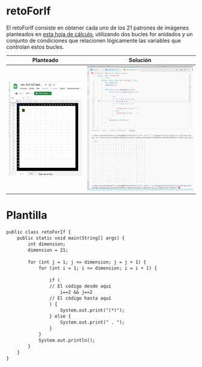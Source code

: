 # retoForIf

El retoForIf consiste en obtener cada uno de los 21 patrones de imágenes planteados en 
[esta hoja de cálculo](https://docs.google.com/spreadsheets/d/1r7Sn8z3HDpUO8PPNc_eL3pTRCEHZ1gl8ybdL6D6aSLw/edit?usp=sharing), utilizando dos bucles for anidados y un conjunto de condiciones que relacionen lógicamente las variables que controlan estos bucles. 


|Planteado|Solución
|-|-
|![reto forIf](/images/retoForIfHojaDeCalculo.png)|![reto forIf](/images/retoForIf.png)

# Plantilla

```
public class retoForIf {
    public static void main(String[] args) {
        int dimension;
        dimension = 21;

        for (int j = 1; j <= dimension; j = j + 1) {
            for (int i = 1; i <= dimension; i = i + 1) {

                if (
                // El código desde aqui
                    i==2 && j==2
                // El código hasta aquí
                ) {
                    System.out.print("(*)");
                } else {
                    System.out.print(" . ");
                }
            }
            System.out.println();
        }
    }
}
```
